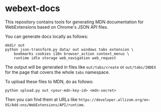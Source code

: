 # webext-docs
This repository contains tools for generating MDN documentation for WebExtensions
based on Chrome's JSON API files.

You can generate docs locally as follows:

    mkdir out
    python json-transform.py data/ out windows tabs extension \
        bookmarks cookies i18n browser_action context_menus \
        runtime idle storage web_navigation web_request

The output will be generated in files like `out/tabs/create` or
`out/tabs/INDEX` for the page that covers the whole `tabs` namespace.

To upload these files to MDN, do as follows:

    python upload.py out <your-mdn-key-id> <mdn-secret>

Then you can find them at URLs like
`https://developer.allizom.org/en-US/Add-ons/WebExtensions/API/runtime`.